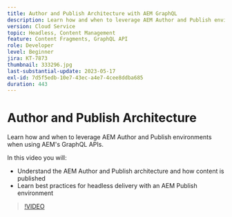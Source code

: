 ```yaml
---
title: Author and Publish Architecture with AEM GraphQL
description: Learn how and when to leverage AEM Author and Publish environments when using AEM's GraphQL APIs.
version: Cloud Service
topic: Headless, Content Management
feature: Content Fragments, GraphQL API
role: Developer
level: Beginner
jira: KT-7873
thumbnail: 333296.jpg
last-substantial-update: 2023-05-17
exl-id: 7d5f5edb-10e7-43ec-a4e7-4cee8ddba685
duration: 443
---
```

# Author and Publish Architecture

Learn how and when to leverage AEM Author and Publish environments when using AEM's GraphQL APIs.

In this video you will:

+ Understand the AEM Author and Publish architecture and how content is published
+ Learn best practices for headless delivery with an AEM Publish environment

>[!VIDEO](https://video.tv.adobe.com/v/333296?quality=12&learn=on)
